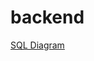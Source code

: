 # backend

[SQL Diagram](https://lucid.app/lucidchart/invitations/accept/inv_b09d9b12-6b26-48fb-9c0d-d5843b4e7a70?viewport_loc=289%2C30%2C1118%2C1216%2C0_0)
